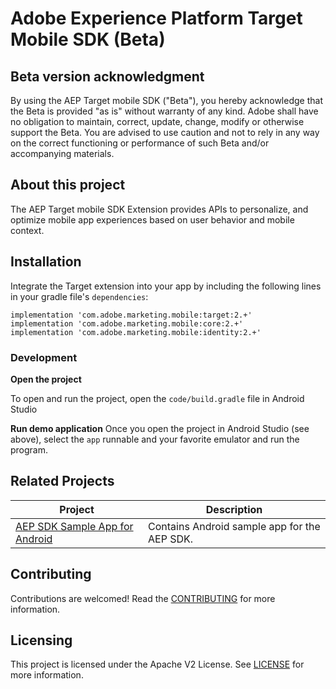 # Adobe Experience Platform Target Mobile SDK (Beta)

## Beta version acknowledgment

By using the AEP Target mobile SDK ("Beta"), you hereby acknowledge that the Beta is provided "as is" without warranty of any kind. Adobe shall have no obligation to maintain, correct, update, change, modify or otherwise support the Beta. You are advised to use caution and not to rely in any way on the correct functioning or performance of such Beta and/or accompanying materials.

## About this project
The AEP Target mobile SDK Extension provides APIs to personalize, and optimize mobile app experiences based on user behavior and mobile context.

## Installation
Integrate the Target extension into your app by including the following lines in your gradle file's `dependencies`:

```
implementation 'com.adobe.marketing.mobile:target:2.+'
implementation 'com.adobe.marketing.mobile:core:2.+'
implementation 'com.adobe.marketing.mobile:identity:2.+'
```

### Development

**Open the project**

To open and run the project, open the `code/build.gradle` file in Android Studio

**Run demo application**
Once you open the project in Android Studio (see above), select the `app` runnable and your favorite emulator and run the program.

## Related Projects

| Project                                                      | Description                                                  |
| ------------------------------------------------------------ | ------------------------------------------------------------ |
| [AEP SDK Sample App for Android](https://github.com/adobe/aepsdk-sample-app-android) | Contains Android sample app for the AEP SDK. |

## Contributing
Contributions are welcomed! Read the [CONTRIBUTING](.github/CONTRIBUTING.md) for more information.

## Licensing
This project is licensed under the Apache V2 License. See [LICENSE](LICENSE) for more information.
